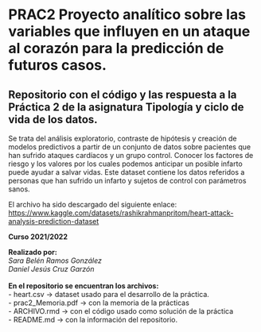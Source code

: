 # PRAC2 Proyecto analítico sobre las variables que influyen en un ataque al corazón para la predicción de futuros casos. 

## Repositorio con el código y las respuesta a la Práctica 2 de la asignatura Tipología y ciclo de vida de los datos. 
Se trata del análisis exploratorio, contraste de hipótesis y creación de modelos predictivos a partir de un conjunto de datos sobre pacientes que han sufrido ataques cardíacos y un grupo control. Conocer los factores de riesgo y los valores por los cuales podemos anticipar un posible infarto puede ayudar a salvar vidas. Este dataset contiene los datos referidos a personas que han sufrido un infarto y sujetos de control con parámetros sanos. 

El archivo ha sido descargado del siguiente enlace:
https://www.kaggle.com/datasets/rashikrahmanpritom/heart-attack-analysis-prediction-dataset

<b>Curso 2021/2022</b>
<div><b>Realizado por: </b>
<i> <br>Sara Belén Ramos González 
  <br>Daniel Jesús Cruz Garzón </i> 
</div>
<div><br><b>En el repositorio se encuentran los archivos:</b>
 <br>- heart.csv -> dataset usado para el desarrollo de la práctica.
<br>- prac2_Memoria.pdf -> con la memoria de la prácticas
<br>- ARCHIVO.rmd -> con el código usado como solución de la práctica
<br>- README.md -> con la información del repositorio.
</div>

